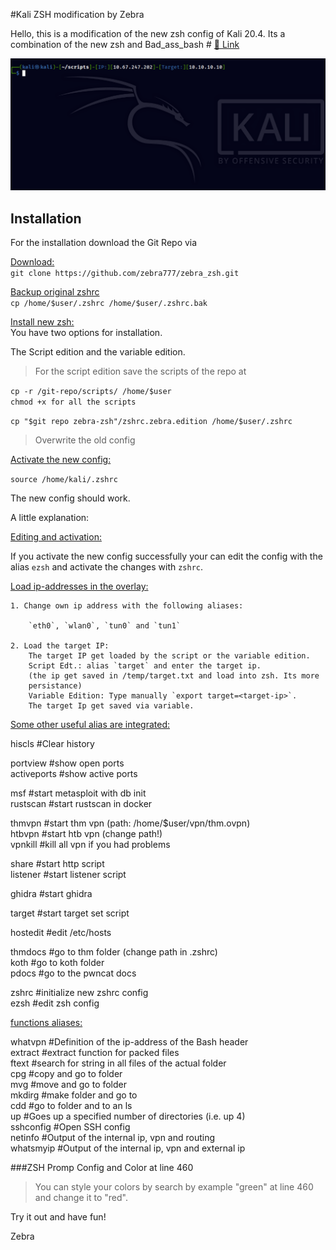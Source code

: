 #Kali ZSH modification by Zebra

Hello,
this is a modification of the new zsh config of Kali 20.4.
Its a combination of the new zsh and Bad_ass_bash #
<a href="https://gist.github.com/zachbrowne/8bc414c9f30192067831fafebd14255c" target="_blank">&#x1f517; 
Link</a>  
  
<p><img src="/images/showcase.png" /></p>
  
## Installation
  
For the installation download the Git Repo via  
  
<ins>Download:</ins>  
`git clone https://github.com/zebra777/zebra_zsh.git`  
  
<ins>Backup original zshrc</ins>  
`cp /home/$user/.zshrc /home/$user/.zshrc.bak`  
  
<ins>Install new zsh:</ins>  
You have two options for installation.   
  
The Script edition and the variable edition.  

> For the script edition save the scripts of the repo at
  
`cp -r /git-repo/scripts/ /home/$user`  
`chmod +x for all the scripts`  
  
`cp "$git repo zebra-zsh"/zshrc.zebra.edition /home/$user/.zshrc`  
> Overwrite the old config  
  
  
<ins>Activate the new config:</ins>  
  
`source /home/kali/.zshrc`  
  
The new config should work.  
  
A little explanation:  
  
<ins>Editing and activation:</ins>  
  
If you activate the new config successfully your can edit
the config with the alias `ezsh` and activate the changes
with `zshrc`.  
  
<ins>Load ip-addresses in the overlay:</ins>  
  
	1. Change own ip address with the following aliases:  
  
		`eth0`, `wlan0`, `tun0` and `tun1`  
  
	2. Load the target IP:  
		The target IP get loaded by the script or the variable edition.  
		Script Edt.: alias `target` and enter the target ip.  
		(the ip get saved in /temp/target.txt and load into zsh. Its more
		persistance)  
		Variable Edition: Type manually `export target=<target-ip>`.  
		The target Ip get saved via variable.  
  
<ins>Some other useful alias are integrated:</ins>  
  
hiscls  		#Clear history     
  
portview 		#show open ports  
activeports 	#show active ports  
  
msf   			#start metasploit with db init  
rustscan 		#start rustscan in docker  
  
thmvpn 			#start thm vpn (path: /home/$user/vpn/thm.ovpn)  
htbvpn  		#start htb vpn (change path!)  
vpnkill  		#kill all vpn if you had problems  
  
share 			#start http script  
listener 		#start listener script  
    
ghidra 			#start ghidra  
    
target 			#start target set script  
    
hostedit 		#edit /etc/hosts  
  
thmdocs 		#go to thm folder (change path in .zshrc)  
koth 			#go to koth folder  
pdocs 			#go to the pwncat docs  
  
zshrc 			#initialize new zshrc config  
ezsh 			#edit zsh config  
  
<ins>functions aliases:</ins>  
  
whatvpn 		#Definition of the ip-address of the Bash header  
extract 		#extract function for packed files  
ftext 			#search for string in all files of the actual folder  
cpg 			#copy and go to folder  
mvg 			#move and go to folder  
mkdirg   		#make folder and go to  
cdd 			#go to folder and to an ls  
up 				#Goes up a specified number of directories  (i.e. up 4)  
sshconfig		#Open SSH config  
netinfo 		#Output of the internal ip, vpn and routing  
whatsmyip 		#Output of the internal ip, vpn and external ip  
  
###ZSH Promp Config and Color at line 460  
> You can style your colors by search by example "green" at line 460 and
change it to "red".  
  
Try it out and have fun!  
  
  
Zebra  